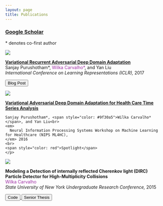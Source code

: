 ```yaml
---
layout: page
title: Publications
---
```


### [Google Scholar](https://scholar.google.com/citations?user=tvJTXwoAAAAJ&hl=en)

<p>* denotes co-first author</p>

<div class="publications">
<div class="row publication">
  <div class="col-sm-3 center">
    <img class="pub-image responsive" src="{{ site.baseurl }}/files/iclr_2017/figures/vrada_tsne.png">
  </div>
  <div class="col-sm-7 center">
    <p>
    <strong>
      <a href="{{ site.baseurl }}/files/iclr_2017/iclr2017_VADA.pdf">Variational Recurrent Adversarial Deep Domain Adaptation</a>
    </strong> 
    <br> 
    Sanjay Purushotham*, <span style="color: #9f30a5">Wilka Carvalho*</span>, and Yan Liu
    <br>
    <em>
      International Conference on Learning Representations (ICLR),
    </em> 2017
    </p>
    <div class="row pub-links">
      <p>
        <a href="{{ site.baseurl }}/research/2017/04/23/vrada/">
        <button type = "button" class = "btn btn-primary">
        Blog Post
        </button>
        </a>
      </p>
    </div>

  </div>
</div>

<div class="row publication">
  <div class="col-sm-3 center">
    <img class="pub-image responsive" src="{{ site.baseurl }}/files/iclr_2017/figures/vrada.png">
  </div>
  <div class="col-sm-7 center">
    <p>
    <strong>
      <a href="{{ site.baseurl }}/files/nips_2016/VADA_main.pdf">Variational Adversarial Deep Domain Adaptation for Health Care Time Series Analysis</a>
    </strong>
    <br>

    Sanjay Purushotham*, <span style="color: #9f30a5">Wilka Carvalho*</span>, and Yan Liu<br>
    <em>
      Neural Information Processing Systems Workshop on Machine Learning for Healthcare (NIPS ML4HC),
    </em> 2016
    <br>
    <span style="color: red">Spotlight</span>
    </p>
  </div>
</div>

<div class="row publication">
  <div class="col-sm-3 center">
    <img class="pub-image responsive" src="{{ site.baseurl }}/files/dirc/beams.jpg">
  </div>
  <div class="col-sm-7 center">
    <p>
    <strong>
      Modeling a Detection of internally reflected Cherenkov light (DIRC) Particle Detector for High-Multiplicity Collisions
    </strong>
    <br>
    <span style="color: #9f30a5">Wilka Carvalho</span>
    <br>
    <em>
      State University of New York Undergraduate Research Conference,
    </em> 2015
    </p>
    <div class="row pub-links">
      <p>
        <a href="https://github.com/wcarvalho/dirc-detector">
          <button type = "button" class = "btn btn-primary">
          Code
          </button>
        </a>
        <a href="{{ site.baseurl }}/files/dirc/final_thesis.pdf">
          <button type = "button" class = "btn btn-primary">
          Senior Thesis
          </button>
        </a>
      </p>
    </div>
  </div>
</div>
</div>